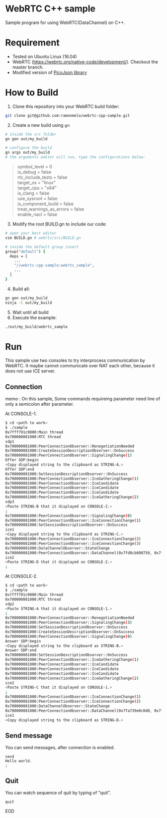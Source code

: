 # WebRTC C++ sample

Sample program for using WebRTC(DataChannel) on C++.

# Requirement

* Tested on Ubuntu Linux (16.04)
* WebRTC (https://webrtc.org/native-code/development/). Checkout the master branch.
* Modified version of [PicoJson library](https://github.com/kazuho/picojson/tree/25fc213cca61ea22b3c2e4db8def9927562ba5f7)

# How to Build

1. Clone this repository into your WebRTC build folder:
```bash
git clone git@github.com:ramonmelo/webrtc-cpp-sample.git
```
2. Create a new build using ```gn```:
```bash
# inside the src folder
gn gen out/my_build

# configure the build
gn args out/my_build
# the arguments editor will run, type the configurations below:
```
> symbol_level = 0 \
is_debug = false \
rtc_include_tests = false \
target_os = "linux" \
target_cpu = "x64" \
is_clang = false \
use_sysroot = false \
is_component_build = false \
treat_warnings_as_errors = false \
enable_nacl = false

3. Modify the root BUILD.gn to include our code:
```bash
# open your best editor
vim BUILD.gn # webrtc/src/BUILD.gn

# inside the default group insert
group("default") {
  deps = [
    ...
    "//webrtc-cpp-sample:webrtc_sample",
    ...
  ]
}
```
4. Build all:
```bash
gn gen out/my_build
ninja -C out/my_build
```
5. Wait until all build
6. Execute the example:
```bash
./out/my_build/webrtc_sample
```

# Run

This sample use two consoles to try interprocess communication by WebRTC.
It maybe cannot communicate over NAT each other, because it does not use ICE server.

## Connection

memo : On this sample, Some commands requireing parameter need line of only a semicolon after parameter.

At CONSOLE-1.

```sh
$ cd <path to work>
$ ./sample
0x7fff791c9000:Main thread
0x700000081000:RTC thread
sdp1
0x700000081000:PeerConnectionObserver::RenegotiationNeeded
0x700000081000:CreateSessionDescriptionObserver::OnSuccess
0x700000081000:PeerConnectionObserver::SignalingChange(1)
Offer SDP:begin
<Copy displayed string to the clipboard as STRING-A.>
Offer SDP:end
0x700000081000:SetSessionDescriptionObserver::OnSuccess
0x700000081000:PeerConnectionObserver::IceGatheringChange(1)
0x700000081000:PeerConnectionObserver::IceCandidate
0x700000081000:PeerConnectionObserver::IceCandidate
0x700000081000:PeerConnectionObserver::IceCandidate
0x700000081000:PeerConnectionObserver::IceGatheringChange(2)
sdp3
<Paste STRING-B that it displayed on CONSOLE-2.>
;
0x700000081000:PeerConnectionObserver::SignalingChange(0)
0x700000081000:PeerConnectionObserver::IceConnectionChange(1)
0x700000081000:SetSessionDescriptionObserver::OnSuccess
ice1
<Copy displayed string to the clipboard as STRING-C.>
0x700000081000:PeerConnectionObserver::IceConnectionChange(2)
0x700000081000:PeerConnectionObserver::IceConnectionChange(3)
0x700000081000:DataChannelObserver::StateChange
0x700000081000:PeerConnectionObserver::DataChannel(0x7fd8cb608750, 0x7fd8cb71bef0)
ice2
<Paste STRING-D that it displayed on CONSOLE-2.>
;
```

At CONSOLE-2.

```sh
$ cd <path to work>
$ ./sample
0x7fff791c9000:Main thread
0x700000081000:RTC thread
sdp2
<Paste STRING-A that it displayed on CONSOLE-1.>
;
0x700000081000:PeerConnectionObserver::RenegotiationNeeded
0x700000081000:PeerConnectionObserver::SignalingChange(3)
0x700000081000:SetSessionDescriptionObserver::OnSuccess
0x700000081000:CreateSessionDescriptionObserver::OnSuccess
0x700000081000:PeerConnectionObserver::SignalingChange(0)
Answer SDP:begin
<Copy displayed string to the clipboard as STRING-B.>
Answer SDP:end
0x700000081000:SetSessionDescriptionObserver::OnSuccess
0x700000081000:PeerConnectionObserver::IceGatheringChange(1)
0x700000081000:PeerConnectionObserver::IceCandidate
0x700000081000:PeerConnectionObserver::IceCandidate
0x700000081000:PeerConnectionObserver::IceCandidate
0x700000081000:PeerConnectionObserver::IceGatheringChange(2)
ice2
<Paste STRING-C that it displayed on CONSOLE-1.>
;
0x700000081000:PeerConnectionObserver::IceConnectionChange(1)
0x700000081000:PeerConnectionObserver::IceConnectionChange(2)
0x700000081000:DataChannelObserver::StateChange
0x700000081000:PeerConnectionObserver::DataChannel(0x7fa739e0c0d0, 0x7fa739e08b80)
ice1
<Copy displayed string to the clipboard as STRING-D.>
```

## Send message

You can send messages, after connection is enabled.

```
send
Hello world.
;
```

## Quit

You can watch sequence of quit by typing of "quit".

```
quit
```

EOD
